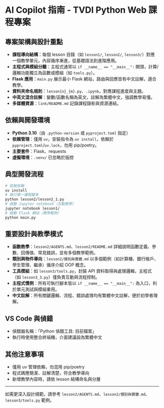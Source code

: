 
# AI Copilot 指南 - TVDI Python Web 課程專案

## 專案架構與設計重點
- **課程導向結構**：每個 lesson 目錄（如 `lesson1/`, `lesson2/`, `lesson3/`）對應一個教學單元，內容循序漸進，從基礎語法到進階應用。
- **主程式與模組分離**：主程式通常以 `if __name__ == "__main__":` 開頭，計算/邏輯功能獨立為函數或模組（如 `tools.py`）。
- **Flask 應用**：`main.py` 展示最小 Flask 網站，路由與回應皆有中文註解，適合教學。
- **資料夾命名規則**：`lesson{n}_{m}.py`、`.ipynb`，對應課程進度與主題。
- **中英文混合註解**：變數/函數名稱為英文，註解為繁體中文，強調教學易懂。
- **多媒體資源**：`link/README.md` 記錄課程錄影與資源連結。

## 依賴與開發環境
- **Python 3.10**（由 `.python-version` 或 `pyproject.toml` 指定）
- **依賴管理**：僅用 `uv`，安裝指令為 `uv install`，依賴於 `pyproject.toml`/`uv.lock`，勿用 pip/poetry。
- **主要套件**：Flask、requests
- **虛擬環境**：`.venv/` 已忽略於版控

## 典型開發流程
```bash
# 安裝依賴
uv install
# 執行單一課程腳本
python lesson2/lesson2_1.py
# 啟動 Jupyter notebook（互動教學）
jupyter notebook lesson1/
# 啟動 Flask 網站（教學範例）
python main.py
```

## 重要設計與教學模式
- **函數教學**：`lesson2/AGENTS.md`、`lesson2/README.md` 詳細說明函數定義、參數、回傳值、常見錯誤，並有多個教學範例。
- **類別與物件導向**：`lesson2/類別與實體.md` 以多個範例（如計算機、銀行帳戶、學生管理、繼承）循序介紹 OOP 概念。
- **工具模組**：如 `lesson3/tools.py`，封裝 API 資料取得與處理邏輯，主程式（如 `lesson3_3.py`）僅負責互動與流程控制。
- **主程式慣例**：所有可執行腳本皆以 `if __name__ == "__main__":` 為入口，利於單元測試與模組重用。
- **中文註解**：所有關鍵邏輯、流程、錯誤處理均有繁體中文註解，便於初學者理解。

## VS Code 與偵錯
- 偵錯器名稱：「Python 偵錯工具: 目前檔案」
- 執行時使用整合終端機，介面建議設為繁體中文

## 其他注意事項
- 僅用 uv 管理依賴，勿混用 pip/poetry
- 程式碼應簡潔、註解清楚，符合教學導向
- 新增教學內容時，請依 lesson 結構命名與分層

---
如需更深入設計規範，請參考 `lesson2/AGENTS.md`、`lesson2/類別與實體.md`、`lesson3/tools.py` 範例。